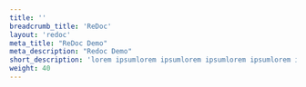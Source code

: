 ```yaml
---
title: ''
breadcrumb_title: 'ReDoc'
layout: 'redoc'
meta_title: "ReDoc Demo"
meta_description: "Redoc Demo"
short_description: 'lorem ipsumlorem ipsumlorem ipsumlorem ipsumlorem ipsum'
weight: 40
---
```

<redoc spec-url='http://petstore.swagger.io/v2/swagger.json'></redoc>
<script src="https://cdn.jsdelivr.net/npm/redoc/bundles/redoc.standalone.js"> </script>
